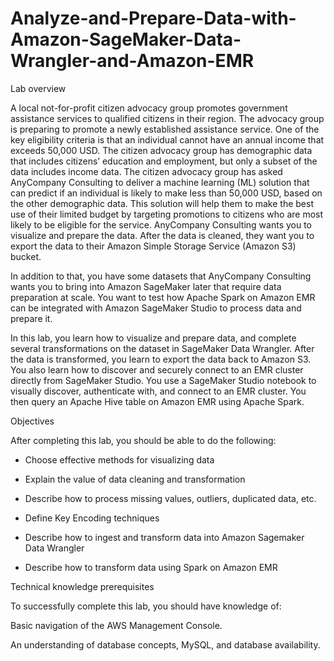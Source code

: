 # Analyze-and-Prepare-Data-with-Amazon-SageMaker-Data-Wrangler-and-Amazon-EMR

Lab overview

A local not-for-profit citizen advocacy group promotes government assistance services to qualified citizens in their region. The advocacy group is preparing to promote a newly established assistance service. One of the key eligibility criteria is that an individual cannot have an annual income that exceeds 50,000 USD. The citizen advocacy group has demographic data that includes citizens’ education and employment, but only a subset of the data includes income data. The citizen advocacy group has asked AnyCompany Consulting to deliver a machine learning (ML) solution that can predict if an individual is likely to make less than 50,000 USD, based on the other demographic data. This solution will help them to make the best use of their limited budget by targeting promotions to citizens who are most likely to be eligible for the service. AnyCompany Consulting wants you to visualize and prepare the data. After the data is cleaned, they want you to export the data to their Amazon Simple Storage Service (Amazon S3) bucket.

In addition to that, you have some datasets that AnyCompany Consulting wants you to bring into Amazon SageMaker later that require data preparation at scale. You want to test how Apache Spark on Amazon EMR can be integrated with Amazon SageMaker Studio to process data and prepare it.

In this lab, you learn how to visualize and prepare data, and complete several transformations on the dataset in SageMaker Data Wrangler. After the data is transformed, you learn to export the data back to Amazon S3. You also learn how to discover and securely connect to an EMR cluster directly from SageMaker Studio. You use a SageMaker Studio notebook to visually discover, authenticate with, and connect to an EMR cluster. You then query an Apache Hive table on Amazon EMR using Apache Spark.

Objectives

After completing this lab, you should be able to do the following:

* Choose effective methods for visualizing data

* Explain the value of data cleaning and transformation

* Describe how to process missing values, outliers, duplicated data, etc.

* Define Key Encoding techniques

* Describe how to ingest and transform data into Amazon Sagemaker Data Wrangler

* Describe how to transform data using Spark on Amazon EMR

Technical knowledge prerequisites

To successfully complete this lab, you should have knowledge of:

Basic navigation of the AWS Management Console.

An understanding of database concepts, MySQL, and database availability.
